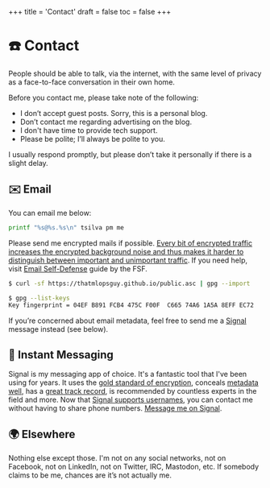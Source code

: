 +++
title = 'Contact'
draft = false
toc = false
+++

# ☎️ Contact

People should be able to talk, via the internet, with the same level of privacy as a face-to-face
conversation in their own home. 

Before you contact me, please take note of the following:

- I don’t accept guest posts. Sorry, this is a personal blog.
- Don’t contact me regarding advertising on the blog.
- I don't have time to provide tech support.
- Please be polite; I’ll always be polite to you.

I usually respond promptly, but please don’t take it personally if there is a slight delay.

## ✉️ Email

You can email me below:

```sh
printf "%s@%s.%s\n" tsilva pm me
```

Please send me encrypted mails if possible. [Every bit of encrypted traffic increases the encrypted background noise 
and thus makes it harder to distinguish between important and unimportant traffic](https://idlewords.com/2019/06/the_new_wilderness.htm).
If you need help, visit [Email Self-Defense](https://emailselfdefense.fsf.org/en/) guide by the FSF.

```sh
$ curl -sf https://thatmlopsguy.github.io/public.asc | gpg --import
```

```sh
$ gpg --list-keys 
Key fingerprint = 04EF B891 FCB4 475C F00F  C665 74A6 1A5A 8EFF EC72
```

If you’re concerned about email metadata, feel free to send me a [Signal](https://www.signal.org/) message instead (see below).

## 💬 Instant Messaging

Signal is my messaging app of choice. It's a fantastic tool that I've been using for years.
It uses the [gold standard of encryption](https://www.signal.org/docs/), 
conceals [metadata well](https://signal.org/blog/sealed-sender/), has a
[great track record](https://signal.org/bigbrother/eastern-virginia-grand-jury/),
is recommended by countless experts in the field and more.
Now that [Signal supports usernames](https://signal.org/blog/phone-number-privacy-usernames/), 
you can contact me without having to share phone numbers. 
[Message me on Signal](https://signal.me/#eu/tioeXhSUgbUbo7L62t5Xd3BZ9FyW--TLsacCsSNPv2biYX2gnmpMApPYBrzGnYLi).

## 🌍 Elsewhere

Nothing else except those. I'm not on any social networks, not on Facebook, not on LinkedIn, not on 
Twitter, IRC, Mastodon, etc. If somebody claims to be me, chances are it’s not actually me.
